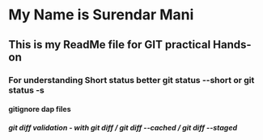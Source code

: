 # My Name is Surendar Mani
## This is my ReadMe file for GIT practical Hands-on
### For understanding Short status better git status --short or git status -s
#### gitignore dap files 
##### git diff validation - with git diff / git diff --cached / git diff --staged